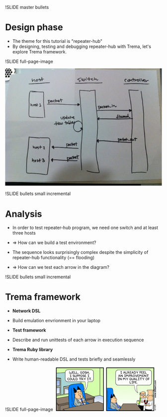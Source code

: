 !SLIDE master bullets
# Design phase #################################################################

* The theme for this tutorial is "repeater-hub"
* By designing, testing and debugging repeater-hub with Trema, let's explore Trema framework.


!SLIDE full-page-image

![sequence diagram](sequence.jpg "sequence diagram")


!SLIDE bullets small incremental
# Analysis #####################################################################

* In order to test repeater-hub program, we need one switch and at least three hosts
* => How can we build a test environment? 

* The sequence looks surprisingly complex despite the simplicity of repeater-hub functionality (== flooding)
* => How can we test each arrow in the diagram?


!SLIDE bullets small incremental
# Trema framework ##############################################################

* <b>Network DSL</b>
* Build emulation envrionment in your laptop

* <b>Test framework</b>
* Describe and run unittests of each arrow in execution sequence

* <b>Trema Ruby library</b>
* Write human-readable DSL and tests briefly and seamlessly


!SLIDE full-page-image
![dilbert](dilbert.gif "dilbert")

